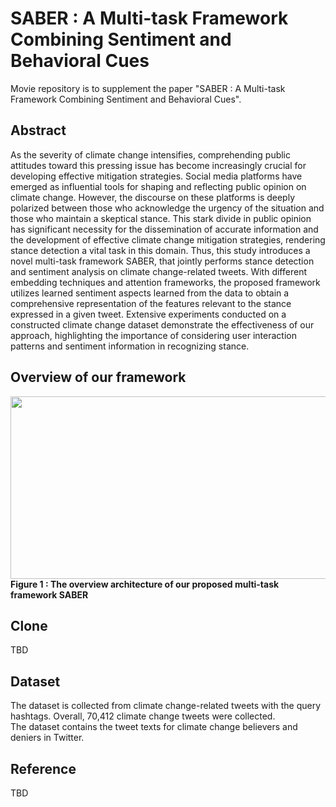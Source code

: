 # SABER : A Multi-task Framework Combining Sentiment and Behavioral Cues
Movie repository is to supplement the paper "SABER : A Multi-task Framework Combining Sentiment and Behavioral Cues".

## Abstract
As the severity of climate change intensifies, comprehending public attitudes toward this pressing issue has become increasingly crucial for developing effective mitigation strategies. Social media platforms have emerged as influential tools for shaping and reflecting public opinion on climate change. However, the discourse on these platforms is deeply polarized between those who acknowledge the urgency of the situation and those who maintain a skeptical stance. This stark divide in public opinion has significant necessity for the dissemination of accurate information and the development of effective climate change mitigation strategies, rendering stance detection a vital task in this domain. Thus, this study introduces a novel multi-task framework SABER, that jointly performs stance detection and sentiment analysis on climate change-related tweets. With different embedding techniques and attention frameworks, the proposed framework utilizes learned sentiment aspects learned from the data to obtain a comprehensive representation of the features relevant to the stance expressed in a given tweet. Extensive experiments conducted on a constructed climate change dataset demonstrate the effectiveness of our approach, highlighting the importance of considering user interaction patterns and sentiment information in recognizing stance.

## Overview of our framework
<img src="https://github.com/dxlabskku/SABER/assets/43632309/8489c93f-b601-4209-b162-5173ebbb7e75.png" width="710" height="292"><br>
<strong>Figure 1 : The overview architecture of our proposed multi-task framework SABER</strong>

## Clone
TBD

## Dataset
The dataset is collected from climate change-related tweets with the query hashtags. Overall, 70,412 climate change tweets were collected. <br>
The dataset contains the tweet texts for climate change believers and deniers in Twitter.

## Reference
TBD
